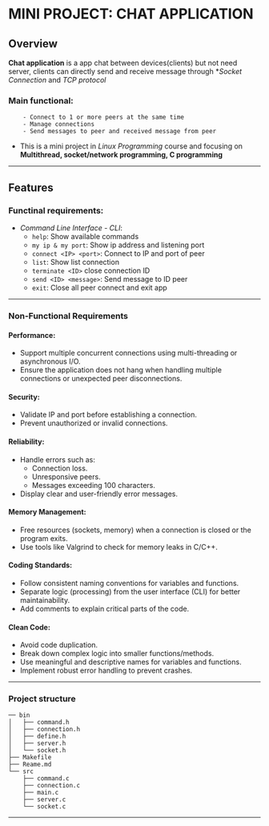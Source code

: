 #       MINI PROJECT: CHAT APPLICATION


## Overview


**Chat application** is a app chat between devices(clients) but not need server, clients can directly send and receive message through **Socket Connection* and *TCP protocol*

### Main functional:

        - Connect to 1 or more peers at the same time
        - Manage connections
        - Send messages to peer and received message from peer

- This is a mini project in *Linux Programming* course and focusing on **Multithread, socket/network programming, C programming**

---


## Features


### Functinal requirements:
- *Command Line Interface - CLI*:
  - `help`: Show available commands
  - `my ip & my port`: Show ip address and listening port
  - `connect <IP> <port>`: Connect to IP and port of peer
  - `list`: Show list connection
  - `terminate <ID>` close connection ID
  - `send <ID> <message>`: Send message to ID peer
  - `exit`: Close all peer connect and exit app
---
### Non-Functional Requirements

#### **Performance:**
- Support multiple concurrent connections using multi-threading or asynchronous I/O.
- Ensure the application does not hang when handling multiple connections or unexpected peer disconnections.

#### **Security:**
- Validate IP and port before establishing a connection.
- Prevent unauthorized or invalid connections.

#### **Reliability:**
- Handle errors such as:
  - Connection loss.
  - Unresponsive peers.
  - Messages exceeding 100 characters.
- Display clear and user-friendly error messages.

#### **Memory Management:**
- Free resources (sockets, memory) when a connection is closed or the program exits.
- Use tools like Valgrind to check for memory leaks in C/C++.

#### **Coding Standards:**
- Follow consistent naming conventions for variables and functions.
- Separate logic (processing) from the user interface (CLI) for better maintainability.
- Add comments to explain critical parts of the code.

#### **Clean Code:**
- Avoid code duplication.
- Break down complex logic into smaller functions/methods.
- Use meaningful and descriptive names for variables and functions.
- Implement robust error handling to prevent crashes.
---

### **Project structure**
```
── bin
│   ├── command.h
│   ├── connection.h
│   ├── define.h
│   ├── server.h
│   └── socket.h
├── Makefile
├── Reame.md
└── src
    ├── command.c
    ├── connection.c
    ├── main.c
    ├── server.c
    └── socket.c

```
---
